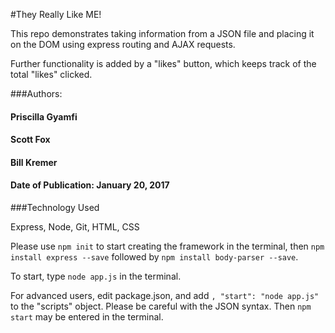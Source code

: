 #They Really Like ME!

This repo demonstrates taking information from a JSON file and placing it on the DOM using express routing and AJAX requests.

Further functionality is added by a "likes" button, which keeps track of the total "likes" clicked.

###Authors:
#### Priscilla Gyamfi
#### Scott Fox
#### Bill Kremer

#### Date of Publication: January 20, 2017

###Technology Used

Express, Node, Git, HTML, CSS

Please use ```npm init``` to start creating the framework in the terminal, then ```npm install express --save``` followed by ```npm install body-parser --save```.

To start, type ```node app.js``` in the terminal.

For advanced users, edit package.json, and add ``` , "start": "node app.js" ``` to the "scripts" object.  Please be careful with the JSON syntax.  Then ```npm start``` may be entered in the terminal.
